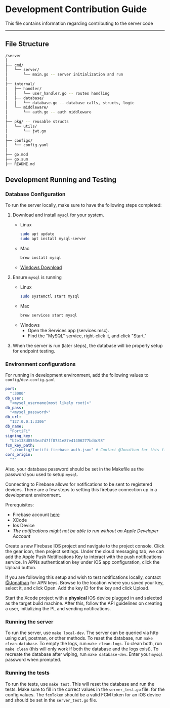 # Development Contribution Guide

This file contains information regarding contributing to the server code

--- 

## File Structure
```sh
/server
│
├── cmd/
│   └── server/
│       └── main.go -- server initialization and run
│
├── internal/
│   ├── handler/
│   │   └── user_handler.go -- routes handling
│   ├── database/
│   │   └── database.go -- database calls, structs, logic
│   └── middleware/
│       └── auth.go -- auth middleware
│
├── pkg/ -- reusable structs
│   └── utils/
│       └── jwt.go
│
├── configs/
│   └── config.yaml
│
├── go.mod
├── go.sum
├── README.md
```

## Development Running and Testing

### Database Configuration
To run the server locally, make sure to have the following steps completed:

1. Download and install `mysql` for your system. 
    - Linux
        ```sh
        sudo apt update
        sudo apt install mysql-server
        ```
    - Mac
        ```sh
        brew install mysql
        ```
    - [Windows Download](https://dev.mysql.com/downloads/installer/)

2. Ensure `mysql` is running
    - Linux
        ```sh
        sudo systemctl start mysql
        ```
    - Mac
        ```sh
        brew services start mysql
        ```
    - Windows
        - Open the Services app (services.msc).
        - Find the "MySQL" service, right-click it, and click "Start."
        
3. When the server is run (later steps), the database will be properly setup for endpoint testing.

### Environment configurations

For running in development environment, add the following values to `config/dev.config.yaml`
```yaml
port: 
  ":3000"
db_user:
  "<mysql_username(most likely root)>"
db_pass:
  "<mysql_password>"
db_url:
  "127.0.0.1:3306"
db_name:
  "FortiFi"
signing_key:
  "b2e138d8553ea7d7ff8731e87e41406277bd4c98"
fcm_key_path:
  "./config/fortifi-firebase-auth.json" # Contact @Jonathan for this file
cors_origin:
  "*"
```

Also, your database password should be set in the Makefile as the password you used to setup `mysql`.

Connecting to Firebase allows for notifications to be sent to registered devices. There are a few steps to setting this firebase connection up in a development environment. 

Prerequisites:
- Firebase account [here](https://firebase.google.com/)
- XCode
- Ios Device
- *The notifications might not be able to run without an Apple Developer Account*

Create a new Firebase IOS project and navigate to the project console. Click the gear icon, then project settings. Under the cloud messaging tab, we can add the Apple Push Notifications Key to interact with the push notifications service. In APNs authentication key under iOS app configuration, click the Upload button. 

If you are following this setup and wish to test notifications locally, contact [@Jonathan](jonathan.nguyen@berkeley.edu) for APN keys. Browse to the location where you saved your key, select it, and click Open. Add the key ID for the key and click Upload. 

Start the Xcode project with a <b>physical</b> IOS device plugged in and selected as the target build machine. After this, follow the API guidelines on creating a user, initializing the PI, and sending notifications.

### Running the server

To run the server, use `make local-dev`. The server can be queried via http using curl, postman, or other methods. To reset the database, run `make clean-database`. To empty the logs, run `make clean-logs`. To clean both, run `make clean` (this will only work if both the database and the logs exist). To recreate the database after wiping, run `make database-dev`. Enter your `mysql` password when prompted.

### Running the tests

To run the tests, use `make test`. This will reset the database and run the tests. Make sure to fill in the correct values in the `server_test.go` file. for the config values. The `fcmToken` should be a valid FCM token for an iOS device and should be set in the `server_test.go` file.